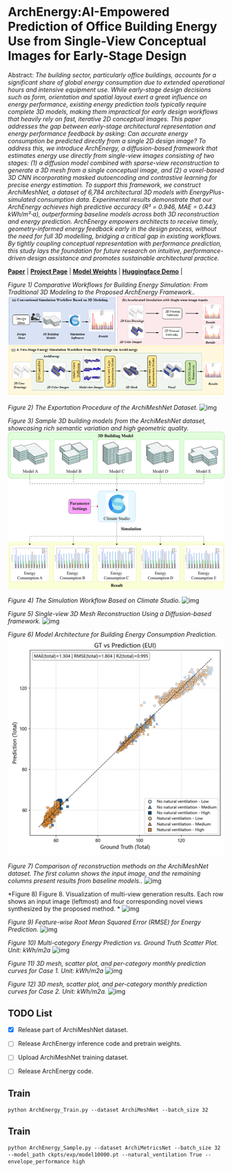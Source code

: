 # ArchEnergy:AI-Empowered Prediction of Office Building Energy Use from Single-View Conceptual Images for Early-Stage Design

Abstract: *The building sector, particularly office buildings, accounts for a significant share of global energy consumption due to extended operational hours and intensive equipment use. While early-stage design decisions such as form, orientation and spatial layout exert a great influence on energy performance, existing energy prediction tools typically require complete 3D models, making them impractical for early design workflows that heavily rely on fast, iterative 2D conceptual images. This paper addresses the gap between early-stage architectural representation and energy performance feedback by asking: Can accurate energy consumption be predicted directly from a single 2D design image? To address this, we introduce ArchEnergy, a diffusion-based framework that estimates energy use directly from single-view images consisting of two stages: (1) a diffusion model combined with sparse-view reconstruction to generate a 3D mesh from a single conceptual image, and (2) a voxel-based 3D CNN incorporating masked autoencoding and contrastive learning for precise energy estimation. To support this framework, we construct ArchiMeshNet, a dataset of 6,784 architectural 3D models with EnergyPlus-simulated consumption data. Experimental results demonstrate that our ArchEnergy achieves high predictive accuracy (R² = 0.946, MAE = 0.443 kWh/m²·a), outperforming baseline models across both 3D reconstruction and energy prediction. ArchEnergy empowers architects to receive timely, geometry-informed energy feedback early in the design process, without the need for full 3D modelling, bridging a critical gap in existing workflows. By tightly coupling conceptual representation with performance prediction, this study lays the foundation for future research on intuitive, performance-driven design assistance and promotes sustainable architectural practice.*


[**Paper**]() | [**Project Page**]() | [**Model Weights**]() | [**Huggingface Demo**]() |


*Figure 1) Comparative Workflows for Building Energy Simulation: From Traditional 3D Modeling to the Proposed ArchEnergy Framework..*
![img](assets/1.png)

*Figure 2) The Exportation Procedure of the ArchiMeshNet Dataset.*
![img](assets/2.png)

*Figure 3)  Sample 3D building models from the ArchiMeshNet dataset, showcasing rich semantic variation and high geometric quality.*
![img](assets/3.png)

*Figure 4) The Simulation Workflow Based on Climate Studio.*
![img](assets/4.png)

*Figure 5) Single-view 3D Mesh Reconstruction Using a Diffusion-based framework.*
![img](assets/5.png)

*Figure 6) Model Architecture for Building Energy Consumption Prediction.*
![img](assets/6.png)

*Figure 7) Comparison of reconstruction methods on the ArchiMeshNet dataset. The first column shows the input image, and the remaining columns present results from baseline models..*
![img](assets/7.png)

*Figure 8) Figure 8. Visualization of multi-view generation results. Each row shows an input image (leftmost) and four corresponding novel views synthesized by the proposed method. *
![img](assets/8.png)

*Figure 9) Feature-wise Root Mean Squared Error (RMSE) for Energy Prediction.*
![img](assets/9.png)

*Figure 10) Multi-category Energy Prediction vs. Ground Truth Scatter Plot. Unit: kWh/m2a*
![img](assets/10.png)

*Figure 11) 3D mesh, scatter plot, and per-category monthly prediction curves for Case 1. Unit: kWh/m2a*
![img](assets/11.png)

*Figure 12) 3D mesh, scatter plot, and per-category monthly prediction curves for Case 2. Unit: kWh/m2a.*
![img](assets/12.png)


## TODO List

- [x] Release part of ArchiMeshNet dataset. 
- [ ] Release ArchEnergy inference code and pretrain weights.
- [ ] Upload ArchiMeshNet training dataset.
- [ ] Release ArchEnergy code.


## Train

```
python ArchEnergy_Train.py --dataset ArchiMeshNet --batch_size 32

```


## Train

```
python ArchEnergy_Sample.py --dataset ArchiMetricsNet --batch_size 32   --model_path ckpts/exp/model10000.pt --natural_ventilation True --envelope_performance high
```
